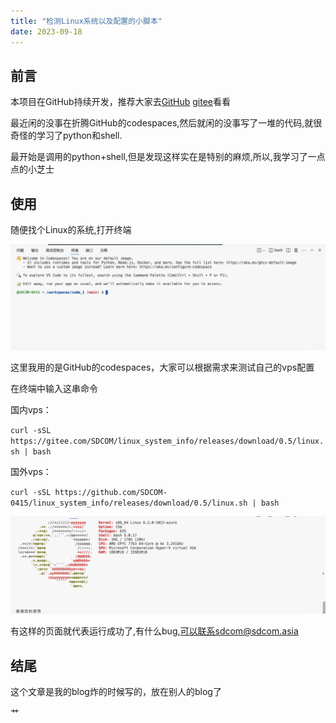```yaml
---
title: "检测Linux系统以及配置的小脚本"
date: 2023-09-18
---
```


## 前言

本项目在GitHub持续开发，推荐大家去[GitHub](https://github.com/SDCOM-0415/linux_system_info) [gitee](https://gitee.com/SDCOM/linux_system_info/)看看

最近闲的没事在折腾GitHub的codespaces,然后就闲的没事写了一堆的代码,就很奇怪的学习了python和shell.

最开始是调用的python+shell,但是发现这样实在是特别的麻烦,所以,我学习了一点点的小芝士

## 使用

随便找个Linux的系统,打开终端

![](images/151696323256_.pic_-1-1024x343.png)

这里我用的是GitHub的codespaces，大家可以根据需求来测试自己的vps配置

在终端中输入这串命令

国内vps：

`curl -sSL https://gitee.com/SDCOM/linux_system_info/releases/download/0.5/linux.sh | bash`

国外vps：

`curl -sSL https://github.com/SDCOM-0415/linux_system_info/releases/download/0.5/linux.sh | bash`

![](images/161696323428_.pic_-1024x318.png)

有这样的页面就代表运行成功了,有什么bug,可以联系sdcom@sdcom.asia

## 结尾

这个文章是我的blog炸的时候写的，放在别人的blog了

艹
